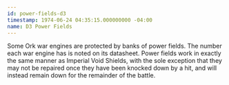 ```yaml
---
id: power-fields-d3
timestamp: 1974-06-24 04:35:15.000000000 -04:00
name: D3 Power Fields
---
```

<p>Some Ork war engines are protected by banks of power fields. The number each war engine has is noted on its datasheet. Power fields work in exactly the same manner as Imperial Void Shields, with the sole exception that they may not be repaired once they have been knocked down by a hit, and will instead remain down for the remainder of the battle.</p>